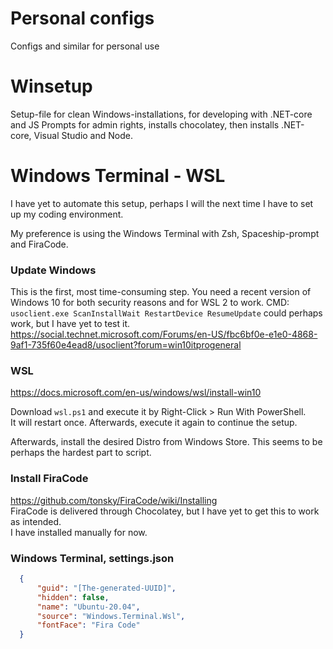 # Personal configs
Configs and similar for personal use


# Winsetup
Setup-file for clean Windows-installations, for developing with .NET-core and JS
Prompts for admin rights, installs chocolatey, then installs .NET-core, Visual Studio and Node.

# Windows Terminal - WSL 
I have yet to automate this setup, perhaps I will the next time I have to set up my coding environment.

My preference is using the Windows Terminal with Zsh, Spaceship-prompt and FiraCode.

### Update Windows
This is the first, most time-consuming step. You need a recent version of Windows 10 for both security reasons and for WSL 2 to work.
CMD: `usoclient.exe ScanInstallWait RestartDevice ResumeUpdate` could perhaps work, but I have yet to test it.
https://social.technet.microsoft.com/Forums/en-US/fbc6bf0e-e1e0-4868-9af1-735f60e4ead8/usoclient?forum=win10itprogeneral


### WSL
https://docs.microsoft.com/en-us/windows/wsl/install-win10  

Download `wsl.ps1` and execute it by Right-Click > Run With PowerShell.  
It will restart once. Afterwards, execute it again to continue the setup.

Afterwards, install the desired Distro from Windows Store. This seems to be perhaps the hardest part to script.

### Install FiraCode
https://github.com/tonsky/FiraCode/wiki/Installing  
FiraCode is delivered through Chocolatey, but I have yet to get this to work as intended.  
I have installed manually for now.  

### Windows Terminal, settings.json
```json
  {
      "guid": "[The-generated-UUID]",
      "hidden": false,
      "name": "Ubuntu-20.04",
      "source": "Windows.Terminal.Wsl",
      "fontFace": "Fira Code"
  }
```
